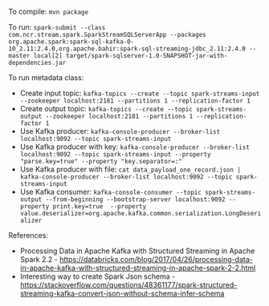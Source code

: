 To compile: ``mvn package``

To run: ``spark-submit --class com.ncr.stream.spark.SparkStreamSQLServerApp --packages org.apache.spark:spark-sql-kafka-0-10_2.11:2.4.0,org.apache.bahir:spark-sql-streaming-jdbc_2.11:2.4.0 --master local[2] target/spark-sqlserver-1.0-SNAPSHOT-jar-with-dependencies.jar``

To run metadata class:

* Create input topic: ``kafka-topics --create --topic spark-streams-input --zookeeper localhost:2181 --partitions 1 --replication-factor 1``
* Create output topic: ``kafka-topics --create --topic spark-streams-output --zookeeper localhost:2181 --partitions 1 --replication-factor 1``
* Use Kafka producer: ``kafka-console-producer --broker-list localhost:9092 --topic spark-streams-input``
* Use Kafka producer with key: ``kafka-console-producer --broker-list localhost:9092 --topic spark-streams-input --property "parse.key=true" --property "key.separator=:"``
* Use Kafka producer with file: ``cat data_payload_one_record.json | kafka-console-producer --broker-list localhost:9092 --topic spark-streams-input``
* Use Kafka consumer: ``kafka-console-consumer --topic spark-streams-output --from-beginning --bootstrap-server localhost:9092 --property print.key=true  --property value.deserializer=org.apache.kafka.common.serialization.LongDeserializer``


References:
* Processing Data in Apache Kafka with Structured Streaming in Apache Spark 2.2 - https://databricks.com/blog/2017/04/26/processing-data-in-apache-kafka-with-structured-streaming-in-apache-spark-2-2.html
* Interesting way to create Spark Json schema - https://stackoverflow.com/questions/48361177/spark-structured-streaming-kafka-convert-json-without-schema-infer-schema